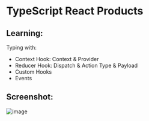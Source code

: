 # TypeScript React Products

## Learning:

Typing with:
- Context Hook: Context & Provider
- Reducer Hook: Dispatch & Action Type & Payload
- Custom Hooks
- Events

## Screenshot:
![image](https://github.com/bazmurphy/typescript-react-products/assets/61154071/f02ed7df-52a4-4f44-bf53-34910a165ba9)
